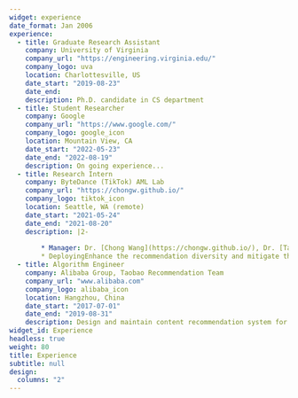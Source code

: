 ```yaml
---
widget: experience
date_format: Jan 2006
experience:
  - title: Graduate Research Assistant
    company: University of Virginia
    company_url: "https://engineering.virginia.edu/"
    company_logo: uva
    location: Charlottesville, US
    date_start: "2019-08-23"
    date_end: 
    description: Ph.D. candidate in CS department
  - title: Student Researcher
    company: Google
    company_url: "https://www.google.com/"
    company_logo: google_icon
    location: Mountain View, CA
    date_start: "2022-05-23"
    date_end: "2022-08-19"
    description: On going experience...
  - title: Research Intern
    company: ByteDance (TikTok) AML Lab
    company_url: "https://chongw.github.io/"
    company_logo: tiktok_icon
    location: Seattle, WA (remote)
    date_start: "2021-05-24"
    date_end: "2021-08-20"
    description: |2-
        
        * Manager: Dr. [Chong Wang](https://chongw.github.io/), Dr. [Taiqing Wang](https://www.linkedin.com/in/taiqing-wang-ba462a48)
        * DeployingEnhance the recommendation diversity and mitigate the echo chamber effect via collaborative Thompson sampling approach and gradient-based Determinantal Point Processes.
  - title: Algorithm Engineer
    company: Alibaba Group, Taobao Recommendation Team
    company_url: "www.alibaba.com"
    company_logo: alibaba_icon
    location: Hangzhou, China
    date_start: "2017-07-01"
    date_end: "2019-08-31"
    description: Design and maintain content recommendation system for Taobao main page, focusing on deep-learning based match and ranking solution.
widget_id: Experience
headless: true
weight: 80
title: Experience
subtitle: null
design:
  columns: "2"
---
```

